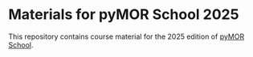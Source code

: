 # Materials for pyMOR School 2025

This repository contains course material for the 2025 edition
of [pyMOR School](https://2025.school.pymor.org).
